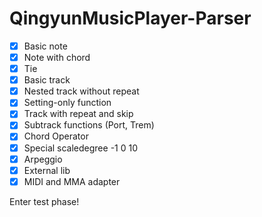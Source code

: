 # QingyunMusicPlayer-Parser

- [x] Basic note
- [x] Note with chord
- [x] Tie
- [x] Basic track
- [x] Nested track without repeat
- [x] Setting-only function
- [x] Track with repeat and skip
- [x] Subtrack functions (Port, Trem)
- [x] Chord Operator
- [x] Special scaledegree -1 0 10
- [x] Arpeggio
- [x] External lib
- [x] MIDI and MMA adapter

Enter test phase!
